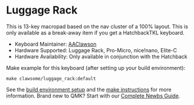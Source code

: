 # Luggage Rack

This is 13-key macropad based on the nav cluster of a 100% layout. This is only available as a break-away item if you get a HatchbackTKL keyboard.

- Keyboard Maintainer: [AAClawson](https://github.com/AlisGraveNil)
- Hardware Supported: Luggage Rack, Pro-Micro, nice!nano, Elite-C
- Hardware Availability: Only available in conjunction with the Hatchback

Make example for this keyboard (after setting up your build environment):

    make clawsome/luggage_rack:default

See the [build environment setup](https://docs.qmk.fm/#/getting_started_build_tools) and the [make instructions](https://docs.qmk.fm/#/getting_started_make_guide) for more information. Brand new to QMK? Start with our [Complete Newbs Guide](https://docs.qmk.fm/#/newbs).

